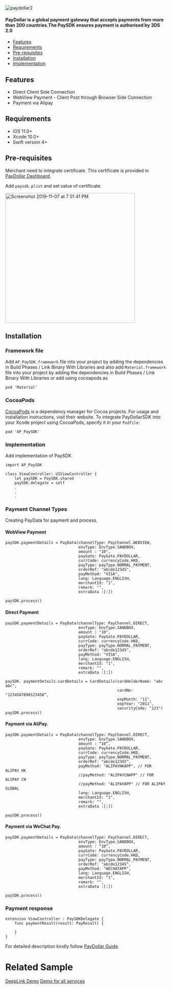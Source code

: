 ![paydollar2](https://user-images.githubusercontent.com/57220911/68009559-4000a480-fca8-11e9-8ed1-545a4b6e4cfd.png)

#### PayDollar is a global payment gateway that accepts payments from more than 200 countries.The PaySDK ensures payment is authorised by 3DS 2.0

- [Features](#features)
- [Requirements](#requirements)
- [Pre-requisites](#pre-requisites)
- [Installation](#installation)
- [Implementation](#implementation)



## Features
- Direct Client Side Connection
- WebView Payment - Client Post through Browser Side Connection
- Payment via Alipay

## Requirements

- iOS 11.0+
- Xcode 10.0+
- Swift version 4+



## Pre-requisites

Merchant need to integrate certificate. This certificate is provided in [PayDollar Dashboard](https://www.paydollar.com/b2c2/eng/merchant/index.jsp).

Add `paysdk.plist` and set value of certificate.

<img width="406" alt="Screenshot 2019-11-07 at 7 01 41 PM" src="https://user-images.githubusercontent.com/57219745/68393070-29b78480-0191-11ea-923a-19445f25fe52.png">

## Installation

### Framework file 

Add `AP_PaySDK.framework` file into your project by adding the dependencies in Build Phases / Link Binary With Libraries
and also add `Material.framework` file into your project by adding the dependencies in Build Phases / Link Binary With Libraries or add using  cocoapods as 

```
pod 'Material'
```


### CocoaPods

[CocoaPods](https://cocoapods.org) is a dependency manager for Cocoa projects. For usage and installation instructions, visit their website. To integrate PayDollarSDK into your Xcode project using CocoaPods, specify it in your `Podfile`:

```
pod 'AP_PaySDK'
```

### Implementation

Add implementation of PaySDK

```
import AP_PaySDK

class ViewController: UIViewController {
    let paySDK = PaySDK.shared
    paySDK.delegate = self
    .
    .
    .
```

### Payment Channel Types

Creating PayData for payment and process.


#### WebView Payment
```
paySDK.paymentDetails = PayData(channelType: PayChannel.WEBVIEW,
                                envType: EnvType.SANDBOX,
                                amount : "10",
                                payGate: PayGate.PAYDOLLAR,
                                currCode: currencyCode.HKD, 
                                payType: payType.NORMAL_PAYMENT, 
                                orderRef: "abcde12345", 
                                payMethod: "VISA",
                                lang: Language.ENGLISH,
                                merchantId: "1",
                                remark: "",
                                extraData :[:])

paySDK.process()

```

#### Direct Payment
```
paySDK.paymentDetails = PayData(channelType: PayChannel.DIRECT,
                                envType: EnvType.SANDBOX,
                                amount : "10",
                                payGate: PayGate.PAYDOLLAR,
                                currCode: currencyCode.HKD, 
                                payType: payType.NORMAL_PAYMENT, 
                                orderRef: "abcde12345", 
                                payMethod: "VISA",
                                lang: Language.ENGLISH,
                                merchantId: "1",
                                remark: "",
                                extraData :[:])

paySDK. paymentDetails.cardDetails = CardDetails(cardHolderName: "abc abc",
                                                 cardNo: "1234567890123456”,
                                                 expMonth: "11",
                                                 expYear: "2011",
                                                 securityCode: "123")
paySDK.process()

```

#### Payment via AliPay.
```
paySDK.paymentDetails = PayData(channelType: PayChannel.DIRECT,
                                envType: EnvType.SANDBOX,
                                amount : “10”,
                                payGate: PayGate.PAYDOLLAR,
                                currCode: currencyCode.HKD, 
                                payType: payType.NORMAL_PAYMENT, 
                                orderRef: "abcde12345”, 
                                payMethod: "ALIPAYHKAPP", // FOR ALIPAY HK
                                //payMethod: "ALIPAYCNAPP" // FOR ALIPAY CN
                                //payMethod: "ALIPAYAPP" // FOR ALIPAY GLOBAL
                                lang: Language.ENGLISH,
                                merchantId: "1",
                                remark: "",
                                extraData :[:])

paySDK.process()

```
#### Payment via WeChat Pay.
```
paySDK.paymentDetails = PayData(channelType: PayChannel.DIRECT,
                                envType: EnvType.SANDBOX,
                                amount : “10”,
                                payGate: PayGate.PAYDOLLAR,
                                currCode: currencyCode.HKD, 
                                payType: payType.NORMAL_PAYMENT, 
                                orderRef: "abcde12345”, 
                                payMethod: "WECHATAPP",
                                lang: Language.ENGLISH,
                                merchantId: "1",
                                remark: "",
                                extraData :[:])

paySDK.process()

```

### Payment response

```
extension ViewController : PaySDKDelegate {
    func paymentResult(result: PayResult) {

    }
}
```
For detailed description kindly follow [PayDollar Guide](http://paydollar.com/pdf/op/enpdintguide.pdf).
                
# Related Sample
[DeepLink Demo](https://github.com/asiapay-lib/ios-deeplink-demo)
[Demo for all services](https://github.com/asiapay-lib/paysdk-ios-demo)
